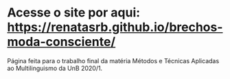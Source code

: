 # Acesse o site por aqui: https://renatasrb.github.io/brechos-moda-consciente/

Página feita para o trabalho final da matéria Métodos e Técnicas Aplicadas ao Multilinguismo da UnB 2020/1.
